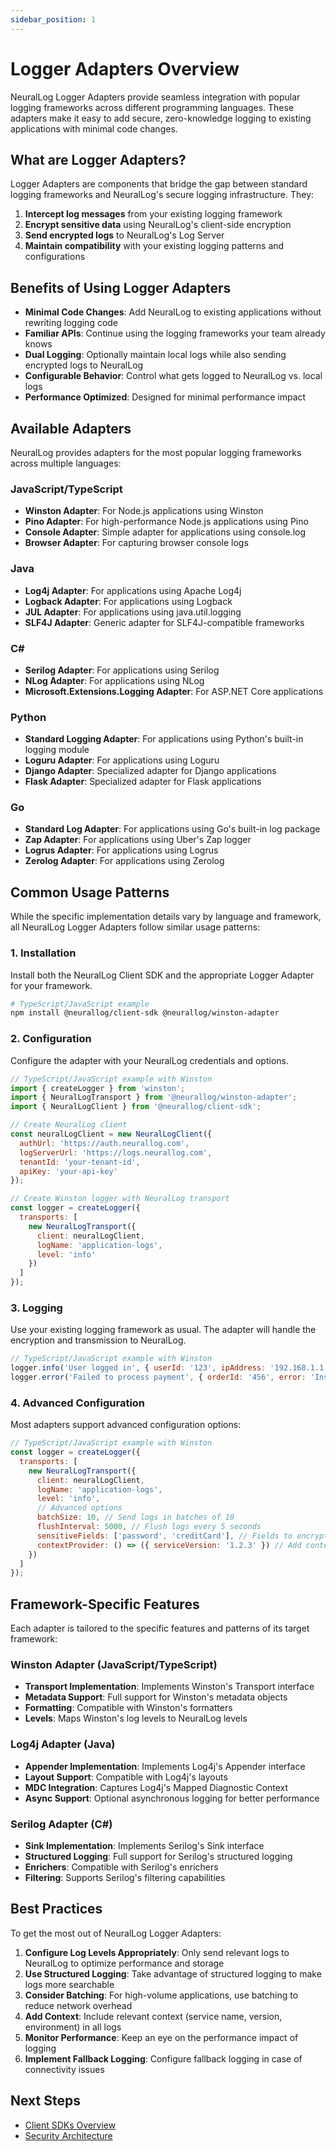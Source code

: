 ```yaml
---
sidebar_position: 1
---
```


# Logger Adapters Overview

NeuralLog Logger Adapters provide seamless integration with popular logging frameworks across different programming languages. These adapters make it easy to add secure, zero-knowledge logging to existing applications with minimal code changes.

## What are Logger Adapters?

Logger Adapters are components that bridge the gap between standard logging frameworks and NeuralLog's secure logging infrastructure. They:

1. **Intercept log messages** from your existing logging framework
2. **Encrypt sensitive data** using NeuralLog's client-side encryption
3. **Send encrypted logs** to NeuralLog's Log Server
4. **Maintain compatibility** with your existing logging patterns and configurations

## Benefits of Using Logger Adapters

- **Minimal Code Changes**: Add NeuralLog to existing applications without rewriting logging code
- **Familiar APIs**: Continue using the logging frameworks your team already knows
- **Dual Logging**: Optionally maintain local logs while also sending encrypted logs to NeuralLog
- **Configurable Behavior**: Control what gets logged to NeuralLog vs. local logs
- **Performance Optimized**: Designed for minimal performance impact

## Available Adapters

NeuralLog provides adapters for the most popular logging frameworks across multiple languages:

### JavaScript/TypeScript

- **Winston Adapter**: For Node.js applications using Winston
- **Pino Adapter**: For high-performance Node.js applications using Pino
- **Console Adapter**: Simple adapter for applications using console.log
- **Browser Adapter**: For capturing browser console logs

### Java

- **Log4j Adapter**: For applications using Apache Log4j
- **Logback Adapter**: For applications using Logback
- **JUL Adapter**: For applications using java.util.logging
- **SLF4J Adapter**: Generic adapter for SLF4J-compatible frameworks

### C#

- **Serilog Adapter**: For applications using Serilog
- **NLog Adapter**: For applications using NLog
- **Microsoft.Extensions.Logging Adapter**: For ASP.NET Core applications

### Python

- **Standard Logging Adapter**: For applications using Python's built-in logging module
- **Loguru Adapter**: For applications using Loguru
- **Django Adapter**: Specialized adapter for Django applications
- **Flask Adapter**: Specialized adapter for Flask applications

### Go

- **Standard Log Adapter**: For applications using Go's built-in log package
- **Zap Adapter**: For applications using Uber's Zap logger
- **Logrus Adapter**: For applications using Logrus
- **Zerolog Adapter**: For applications using Zerolog

## Common Usage Patterns

While the specific implementation details vary by language and framework, all NeuralLog Logger Adapters follow similar usage patterns:

### 1. Installation

Install both the NeuralLog Client SDK and the appropriate Logger Adapter for your framework.

```bash
# TypeScript/JavaScript example
npm install @neurallog/client-sdk @neurallog/winston-adapter
```

### 2. Configuration

Configure the adapter with your NeuralLog credentials and options.

```javascript
// TypeScript/JavaScript example with Winston
import { createLogger } from 'winston';
import { NeuralLogTransport } from '@neurallog/winston-adapter';
import { NeuralLogClient } from '@neurallog/client-sdk';

// Create NeuralLog client
const neuralLogClient = new NeuralLogClient({
  authUrl: 'https://auth.neurallog.com',
  logServerUrl: 'https://logs.neurallog.com',
  tenantId: 'your-tenant-id',
  apiKey: 'your-api-key'
});

// Create Winston logger with NeuralLog transport
const logger = createLogger({
  transports: [
    new NeuralLogTransport({
      client: neuralLogClient,
      logName: 'application-logs',
      level: 'info'
    })
  ]
});
```

### 3. Logging

Use your existing logging framework as usual. The adapter will handle the encryption and transmission to NeuralLog.

```javascript
// TypeScript/JavaScript example with Winston
logger.info('User logged in', { userId: '123', ipAddress: '192.168.1.1' });
logger.error('Failed to process payment', { orderId: '456', error: 'Insufficient funds' });
```

### 4. Advanced Configuration

Most adapters support advanced configuration options:

```javascript
// TypeScript/JavaScript example with Winston
const logger = createLogger({
  transports: [
    new NeuralLogTransport({
      client: neuralLogClient,
      logName: 'application-logs',
      level: 'info',
      // Advanced options
      batchSize: 10, // Send logs in batches of 10
      flushInterval: 5000, // Flush logs every 5 seconds
      sensitiveFields: ['password', 'creditCard'], // Fields to encrypt with extra protection
      contextProvider: () => ({ serviceVersion: '1.2.3' }) // Add context to all logs
    })
  ]
});
```

## Framework-Specific Features

Each adapter is tailored to the specific features and patterns of its target framework:

### Winston Adapter (JavaScript/TypeScript)

- **Transport Implementation**: Implements Winston's Transport interface
- **Metadata Support**: Full support for Winston's metadata objects
- **Formatting**: Compatible with Winston's formatters
- **Levels**: Maps Winston's log levels to NeuralLog levels

### Log4j Adapter (Java)

- **Appender Implementation**: Implements Log4j's Appender interface
- **Layout Support**: Compatible with Log4j's layouts
- **MDC Integration**: Captures Log4j's Mapped Diagnostic Context
- **Async Support**: Optional asynchronous logging for better performance

### Serilog Adapter (C#)

- **Sink Implementation**: Implements Serilog's Sink interface
- **Structured Logging**: Full support for Serilog's structured logging
- **Enrichers**: Compatible with Serilog's enrichers
- **Filtering**: Supports Serilog's filtering capabilities

## Best Practices

To get the most out of NeuralLog Logger Adapters:

1. **Configure Log Levels Appropriately**: Only send relevant logs to NeuralLog to optimize performance and storage
2. **Use Structured Logging**: Take advantage of structured logging to make logs more searchable
3. **Consider Batching**: For high-volume applications, use batching to reduce network overhead
4. **Add Context**: Include relevant context (service name, version, environment) in all logs
5. **Monitor Performance**: Keep an eye on the performance impact of logging
6. **Implement Fallback Logging**: Configure fallback logging in case of connectivity issues

## Next Steps

- [Client SDKs Overview](../client-sdks/overview.md)
- [Security Architecture](../../security/zero-knowledge-architecture.md)
